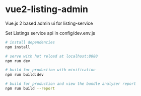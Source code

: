 # vue2-listing-admin
Vue.js 2 based admin ui for listing-service

Set Listings service api in config/dev.env.js

``` bash
# install dependencies
npm install

# serve with hot reload at localhost:8080
npm run dev

# build for production with minification
npm run build:dev

# build for production and view the bundle analyzer report
npm run build --report
```